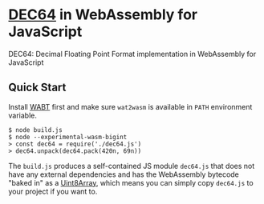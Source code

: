 # [DEC64](https://www.crockford.com/dec64.html) in WebAssembly for JavaScript

DEC64: Decimal Floating Point Format implementation in WebAssembly for JavaScript

## Quick Start

Install [WABT](https://github.com/WebAssembly/wabt) first and make sure `wat2wasm` is available in `PATH` environment variable.

```console
$ node build.js
$ node --experimental-wasm-bigint
> const dec64 = require('./dec64.js')
> dec64.unpack(dec64.pack(420n, 69n))
```

The `build.js` produces a self-contained JS module `dec64.js` that does not have any external dependencies and has the WebAssembly bytecode "baked in" as a [Uint8Array](https://developer.mozilla.org/en-US/docs/Web/JavaScript/Reference/Global_Objects/Uint8Array), which means you can simply copy `dec64.js` to your project if you want to.
